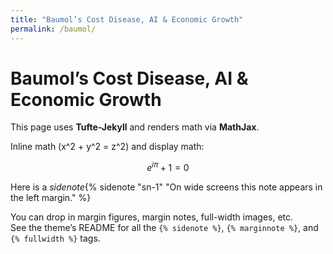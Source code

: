 ```yaml
---
title: "Baumol’s Cost Disease, AI & Economic Growth"
permalink: /baumol/
---
```


# Baumol’s Cost Disease, AI & Economic Growth

This page uses **Tufte-Jekyll** and renders math via **MathJax**.

Inline math \(x^2 + y^2 = z^2\) and display math:

$$
e^{i\pi} + 1 = 0
$$

Here is a *sidenote*{% sidenote "sn-1" "On wide screens this note appears in the left margin." %}  

You can drop in margin figures, margin notes, full-width images, etc.  
See the theme’s README for all the `{% sidenote %}`, `{% marginnote %}`, and `{% fullwidth %}` tags.
